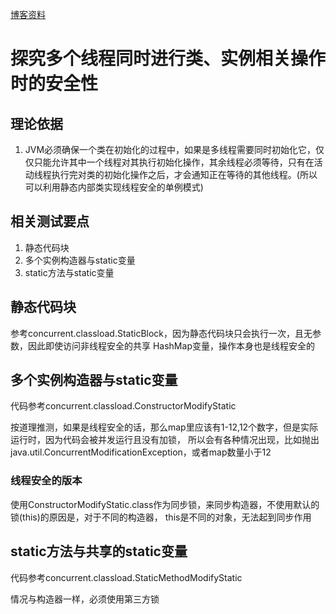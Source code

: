 [博客资料](https://www.cnblogs.com/aspirant/p/7200523.html)

# 探究多个线程同时进行类、实例相关操作时的安全性

## 理论依据
1. JVM必须确保一个类在初始化的过程中，如果是多线程需要同时初始化它，仅仅只能允许其中一个线程对其执行初始化操作，其余线程必须等待，只有在活动线程执行完对类的初始化操作之后，才会通知正在等待的其他线程。(所以可以利用静态内部类实现线程安全的单例模式)

## 相关测试要点
1. 静态代码块
2. 多个实例构造器与static变量
3. static方法与static变量

## 静态代码块
参考concurrent.classload.StaticBlock，因为静态代码块只会执行一次，且无参数，因此即使访问非线程安全的共享
HashMap变量，操作本身也是线程安全的

## 多个实例构造器与static变量

代码参考concurrent.classload.ConstructorModifyStatic

按道理推测，如果是线程安全的话，那么map里应该有1-12,12个数字，但是实际运行时，因为代码会被并发运行且没有加锁，
所以会有各种情况出现，比如抛出java.util.ConcurrentModificationException，或者map数量小于12

### 线程安全的版本
使用ConstructorModifyStatic.class作为同步锁，来同步构造器，不使用默认的锁(this)的原因是，对于不同的构造器，
this是不同的对象，无法起到同步作用

## static方法与共享的static变量

代码参考concurrent.classload.StaticMethodModifyStatic

情况与构造器一样，必须使用第三方锁
